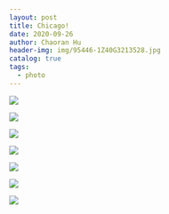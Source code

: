 ```yaml
---
layout: post
title: Chicago!
date: 2020-09-26
author: Chaoran Hu
header-img: img/95446-1Z40G3213528.jpg
catalog: true
tags:
  - photo
---
```


![](/photo/IMG_0166.jpg)

![](/photo/IMG_0171.jpg)

![](/photo/IMG_0194.jpg)

![](/photo/IMG_0199.jpg)

![](/photo/IMG_0168.jpg)

![](/photo/IMG_0178.jpg)

![](/photo/IMG_0197.jpg)
